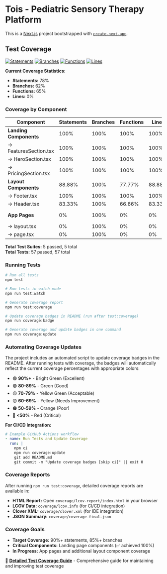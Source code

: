 # Tois - Pediatric Sensory Therapy Platform

This is a [Next.js](https://nextjs.org) project bootstrapped with [`create-next-app`](https://nextjs.org/docs/app/api-reference/cli/create-next-app).

## Test Coverage

[![Statements](https://img.shields.io/badge/Coverage--Statements-78%25-yellowgreen?style=flat-square)](coverage/lcov-report/index.html)
[![Branches](https://img.shields.io/badge/Coverage--Branches-62%25-yellow?style=flat-square)](coverage/lcov-report/index.html)
[![Functions](https://img.shields.io/badge/Coverage--Functions-65%25-yellow?style=flat-square)](coverage/lcov-report/index.html)
[![Lines](https://img.shields.io/badge/Coverage--Lines-0%25-red?style=flat-square)](coverage/lcov-report/index.html)

**Current Coverage Statistics:**
- **Statements:** 78%
- **Branches:** 62%
- **Functions:** 65%
- **Lines:** 0%

### Coverage by Component

| Component | Statements | Branches | Functions | Lines | Status |
|-----------|------------|----------|-----------|-------|--------|
| **Landing Components** | 100% | 100% | 100% | 100% | ✅ Complete |
| → FeaturesSection.tsx | 100% | 100% | 100% | 100% | ✅ |
| → HeroSection.tsx | 100% | 100% | 100% | 100% | ✅ |
| → PricingSection.tsx | 100% | 100% | 100% | 100% | ✅ |
| **Layout Components** | 88.88% | 100% | 77.77% | 88.88% | ⚠️ Partial |
| → Footer.tsx | 100% | 100% | 100% | 100% | ✅ |
| → Header.tsx | 83.33% | 100% | 66.66% | 83.33% | ⚠️ |
| **App Pages** | 0% | 100% | 0% | 0% | ❌ Not Tested |
| → layout.tsx | 0% | 100% | 0% | 0% | ❌ |
| → page.tsx | 0% | 100% | 0% | 0% | ❌ |

**Total Test Suites:** 5 passed, 5 total  
**Total Tests:** 57 passed, 57 total

### Running Tests

```bash
# Run all tests
npm test

# Run tests in watch mode
npm run test:watch

# Generate coverage report
npm run test:coverage

# Update coverage badges in README (run after test:coverage)
npm run coverage:badge

# Generate coverage and update badges in one command
npm run coverage:update
```

### Automating Coverage Updates

The project includes an automated script to update coverage badges in the README. After running tests with coverage, the badges will automatically reflect the current coverage percentages with appropriate colors:

- 🟢 **90%+** - Bright Green (Excellent)
- 🟢 **80-89%** - Green (Good) 
- 🟡 **70-79%** - Yellow Green (Acceptable)
- 🟡 **60-69%** - Yellow (Needs Improvement)
- 🟠 **50-59%** - Orange (Poor)
- 🔴 **<50%** - Red (Critical)

**For CI/CD Integration:**
```yaml
# Example GitHub Actions workflow
- name: Run Tests and Update Coverage
  run: |
    npm ci
    npm run coverage:update
    git add README.md
    git commit -m "Update coverage badges [skip ci]" || exit 0
```

### Coverage Reports

After running `npm run test:coverage`, detailed coverage reports are available in:

- **HTML Report:** Open `coverage/lcov-report/index.html` in your browser
- **LCOV Data:** `coverage/lcov.info` (for CI/CD integration)
- **Clover XML:** `coverage/clover.xml` (for IDE integration)
- **JSON Summary:** `coverage/coverage-final.json`

### Coverage Goals

- **Target Coverage:** 90%+ statements, 85%+ branches
- **Critical Components:** Landing page components (✅ achieved 100%)
- **In Progress:** App pages and additional layout component coverage

📖 **[Detailed Test Coverage Guide](docs/test-coverage-guide.md)** - Comprehensive guide for maintaining and improving test coverage